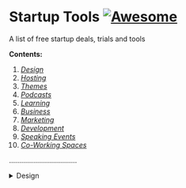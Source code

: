 # Startup Tools [![Awesome](https://cdn.rawgit.com/sindresorhus/awesome/d7305f38d29fed78fa85652e3a63e154dd8e8829/media/badge.svg)](https://github.com/sindresorhus/awesome)
A list of free startup deals, trials and tools 

**Contents:**  
1. *[Design](https://mentors4edu.github.io/Startup-Tools#design)*  
2. *[Hosting](https://mentors4edu.github.io/Startup-Tools#hosting)*  
3. *[Themes](https://mentors4edu.github.io/Startup-Tools#themes)*  
4. *[Podcasts](https://mentors4edu.github.io/Startup-Tools#podcasts)*  
5. *[Learning](https://mentors4edu.github.io/Startup-Tools#learning)*  
6. *[Business](https://mentors4edu.github.io/Startup-Tools#business)*  
7. *[Marketing](https://mentors4edu.github.io/Startup-Tools#marketing)*  
8. *[Development](https://mentors4edu.github.io/Startup-Tools#development)*  
9. *[Speaking Events](https://mentors4edu.github.io/Startup-Tools#speaking-events)*  
10. *[Co-Working Spaces](https://mentors4edu.github.io/Startup-Tools#co-working-spaces)*

..................................

<details>
  <summary>Design</summary>
  
### Design:  
[Tiff](http://tiff.herokuapp.com/): Visual typeface comparing two fonts  
[DBF](http://dbfreebies.co/): Freebies from Dribbble and Behance   
[Pixlr](https://pixlr.com/): Online photo editor that also has PSD capability   
[Prezi](https://prezi.com/): A simple virtual presentation tool  
[GIMP](https://www.gimp.org/): Open source and free graphics editor  
[Pablo](https://pablo.buffer.com/): Design engaging social media graphics   
[Mixkit](https://mixkit.co): Free stock video assets and templates  
[Skitch](https://evernote.com/products/skitch): Digital annotation and diagram app for the Mac  
[Visme](https://www.visme.co/): Cloud based tool for enaging infographic design  
[Canva](https://www.canva.com/): Simple, drag and drop online graphics design tool  
[Pexels](https://www.pexels.com/): Creator-powered stock image and video library  
[Adobe](https://www.adobe.com/downloads.html): Free  trials of premium Adobe products  
[DaFont](https://www.dafont.com/): Download and install different submitted fonts  
[Screely](https://www.screely.com/): Browser mockup generator for screenshots   
[Freepik](https://www.freepik.com/): Free graphics including vectors and PSDs  
[Blender](https://www.blender.org/): A free open-source 3D graphic design engine  
[Zenpen](https://zenpen.io/): A free web-based minimalist writing notepad  
[Pixeden](http://www.pixeden.com/free-design-web-resources): Collection of some free design resources  
[Pixabay](https://pixabay.com/): Another collection of submitted stock images  
[LunaPic](https://www4.lunapic.com/editor/): A simple and free online photo editor  
[Dribbble](https://dribbble.com/): Directory for artists to showcase their work  
[KeyShot](https://www.keyshot.com/): 3D rendering and visualization software (trial)   
[Logaster](https://www.logaster.com/): Simplistic brand kit maker and generator  
[Pencil2D](https://www.pencil2d.org/): Tool for making 2D "hand-drawn" animations  
[Behance](https://www.behance.net/): Showcase your project portfolios and designs  
[BeFunky](https://www.befunky.com/create/photo-editor/): Easy and simplistic social media photo editor  
[Infogram](https://www.f6s.com/deals/6831/infogram-business-1month-free): Premium infographic and chart maker  
[LogoHub](https://logohub.io/): Simple font-based Logo generation tool  
[PowToon](https://www.powtoon.com/): Visual cloud-based animation tool and generator  
[Animaker](https://www.animaker.com/): Simple drag/drop animation and video tool  
[UnSplash](https://unsplash.com/): A large directory for freely reusable images  
[Iconscout](https://www.f6s.com/deals/6679/free-icons-for-3-months): A directory for premium icons to download   
[Tinkercad](https://www.tinkercad.com/): Drag/drop 3D modeling software for beginners  
[Sketchfab](https://sketchfab.com/): Upload/Embed your 3D models and create a portfolio   
[Freebbble](http://freebbble.com/): Directory of free design resources from Dribbble  
[Press Kite](https://presskite.com/pricing): Create a press kit for your startup in minutes  
[Lightworks](https://www.lwks.com/): Professional video editing and creation tool    
[StockSnap](https://stocksnap.io/): Copyright-restriction-free stock photo directory  
[Removebg](https://www.remove.bg/): Background removal generator (drag/drop)  
[ThemeGrill](https://themegrill.com/blog/free-wordpress-themes/): List of 60+ premium looking WordPress Themes  
[Power-user](https://www.f6s.com/deals/6301/premium-license-for-free): Powerpoint, Word & Excel analytic productivity tool  
[Magdeleine](https://magdeleine.co/browse/): High quality stock photography directory  
[OBS Studio](https://obsproject.com/): Free and open source recording/streaming software  
[MindMeister](https://www.mindmeister.com/mind-map-pricing): Online and premium mind map design tool  
[Google Docs](https://docs.google.com): Document editor/word processor by Google  
[Font Squirrel](https://www.fontsquirrel.com/): Directory of fonts and quality font identifier  
[Google Sites](https://sites.google.com): Simple drag/drop website creator by Google  
[Noun Project](https://thenounproject.com/): A free icon and stock photos directory  
[Edward Tufte](https://www.edwardtufte.com/bboard/q-and-a?topic_id=1): Visual display and innovative design forum  
[WordCounter](https://wordcounter.net/): Simple online word, lines and paragraph counter  
[Google Fonts](https://fonts.google.com/): An OFL font browser and searcher by Google  
[Jekyll Themes](http://jekyllthemes.org/):  Themes w/ jeykll that you can host on GitHub pages  
[Logo Generator](https://www.squarespace.com/logo/): Simple and easy logo generator by Squarespace  
[Signature Maker](https://signature-maker.net/): "Hand-drawn" digital signature maker/generator  
[1001 Free Fonts](https://www.1001freefonts.com/): A simple, categorized digital fonts directory  
[Onlineconvertfree](https://onlineconvertfree.com/): A simple and easy to use file converter  
[DaVinci Resolve 16](https://www.blackmagicdesign.com/products/davinciresolve/): Professional video effects editor w/ audio post  
[Awesome Screenshot](http://www.awesomescreenshot.com/): Screensharing extension w/ video + screenshot  
[Spin3D Mesh Converter](https://www.amazon.com/Spin3D-Free-3D-File-Converter/dp/B01DEEYSZG/ref=sr_1_17?dchild=1&keywords=3d+modeling+software&qid=1587836858&sr=8-17): File converter for different formats of 3D files

<details>
  <summary>Hosting</summary>

### Hosting:  
[Heroku](https://signup.heroku.com/): An app hosting and deployment platform  
[DNSimple](https://www.f6s.com/deals/287/1-yr-free-dnsimple-hosted-dns): Deal to get a free year of hosted DNS  
[StackPath](https://www.stackpath.com/resources/propel-startup-program/): StackPath's edge delivery startup program  
[Rackspace](https://www.f6s.com/rackspacestartupprogramapplication/apply): Rackspace's cloud hosting startup program  
[Oracle for Startups](https://www.oracle.com/startup/): Oracle's program for startups including discounts  
[OVH Digital LaunchPad](https://www.ovh.com/world/startup/): The OVH startup program for cloud hosting servers  
[Cloudways Startup Program](https://www.cloudways.com/en/startup-program.php): Cloudways startup program for Cloudways services

<details>
  <summary>Themes</summary>

### Themes:
[Charity](https://templatetoaster.com/template/charity-fundraising-blogger-template): A free charity template for Blogger  
[Identity](https://templatetoaster.com/template/identity-digital-marketing-and-seo-blogger-template): A free SEO agency Blogger template  
[Spearhead](https://wordpress.com/theme/spearhead): A minimalist podcasts theme for Wordpress

<details>
  <summary>Podcasts</summary>

### Podcasts:
[SaaStr](https://www.saastr.com/podcasts/): A series of business and startup podcasts on SaaStr  
[Akimbo](https://www.akimbo.link/): Akimbo is a captivating podcast by Seth Godin  
[StartUP](https://gimletmedia.com/shows/startup): A talk show that is about starting a business  
[The Pitch](https://gimletmedia.com/shows/the-pitch): Listen to entreprenuers actually pitch to investors  
[Joma Tech](https://www.youtube.com/playlist?list=PL0BAwa0pBqg7-SXpr9H_-89XI5i8SfJ7a): Joma's interview series w/ devs or tech entreprenuers   
[Indie Hackers](https://www.indiehackers.com/podcast): Podcasts network by the Indie Hackers website  
[Rocketship.fm](http://rocketship.fm/): Product management and growth related podcast  
[Product People](https://www.productpeople.tv/): A podcast on the people behind great products   
[Humbled Trader](https://humbledtrader.com/latest-videos): A series centered around somebody's daytrading joruney  
[Masters of Scale](https://mastersofscale.com/): Some entrepreneurs and successful founders discuss scale  
[Mentor Webinars](https://mentor.com/#section-3): Electric embedding, design and manufacturing webinars  
[Ask Mr.Wonderful](https://www.youtube.com/user/KevinOLearyDotCom/featured): Kevin O'Leary dropping what he considers hard truths   
[Tradingview Shows](https://www.tradingview.com/shows/): Different shows related to finance, investing and trading  
[Dorm Room Tycoon](https://drt.fm/): Interviews with a series of different startup founders  
[The Hacker Noon Podcast](https://podcast.hackernoon.com/): Curated tech podcast by Hackernoon's editorial team  
[The Graham Stephan Show](https://www.youtube.com/channel/UCa-ckhlKL98F8YXKQ-BALiw): Reacting to people's spending and financial literacy   
[How I Built This with Guy Raz](https://www.npr.org/podcasts/510313/how-i-built-this): Stories about/behind some well known companies  
[The GaryVee Audio Experience](https://www.garyvaynerchuk.com/podcast/): A marketing & business podcast w/ Gary Vaynerchuck

<details>
  <summary>Learning</summary>

### Learning:  
[Tuts+](https://tutsplus.com/courses#price=free): Free online courses available on Envato  
[Code](https://code.org/): Gamified and free easy coding activities  
[Packt](https://www.packtpub.com/free-learning): Premium books and videos for developers  
[Lynda](https://www.lynda.com/home/freeTraining.aspx): Educational courses taught by Linkedin users  
[Alison](https://alison.com/): Free e-learning w/ paid option of certification  
[Udemy](https://www.udemy.com/courses/it-and-software/?price=price-free&sort=popularity): Online courses that are taught by individuals  
[Guru99](https://www.guru99.com/): Categorized library of free software tutorials  
[Udacity](https://www.udacity.com/course/how-to-build-a-startup--ep245): A Udacity free course on building a startup  
[Scrimba](https://scrimba.com/allcourses): Basic web development and CSS tutorials  
[Duolingo](https://www.duolingo.com/): Learn a language for free w/ gamified lessons  
[Leanpub](https://leanpub.com/): Simple self publishing and fundraising platform  
[Pathmind](https://pathmind.com/wiki/): A wiki on artificial intelligence concepts  
[OneHack](https://onehack.us/): Forums guided on a variety of topics  
[Big Think](https://bigthink.com/videos/): Curated videos and talks on big topics   
[Slidenerd](https://www.youtube.com/slidenerd/videos): Coding tutorials and lessons on YouTube  
[HarvardX](https://www.edx.org/school/harvardx): Free MOOC courses from Harvard via EDx  
[EdPresso](https://www.educative.io/edpresso): Concise and short dev articles or tutorials  
[Skillshare](https://www.skillshare.com/business): Find tutorials that are taught by real people  
[Academia](academia.edu): Share your research papers and preprints online  
[Ajay Tech](https://ajaytech.co/): Machine learning and development courses series  
[DataCamp](https://www.datacamp.com/users/sign_up?redirect=%2Fpricing): Learn to grow your data skills online  
[Trevor Fox](https://trevorfox.com): Blog based off of data and analytics tools  
[MOOC.org](https://www.mooc.org/): By EdX, regarding massive open online courses   
[W3Schools](https://www.w3schools.com/): Basic programming exercises including HTML  
[OpenLearn](https://www.open.edu/openlearn/free-courses): Free online courses by the Open University  
[GCFGlobal](https://edu.gcfglobal.org/en/): Learn different soft skills online for free  
[FutureLearn](https://www.futurelearn.com/courses): Curated collection of free online courses  
[CreativeLive](https://www.creativelive.com/onair?via=site-header_0): Free live and on-air tutorial events  
[Instructables](https://www.instructables.com/classes/): Free DIY and tutorial classes via Instructables  
[Codecademy](https://www.codecademy.com/): Gamified learn to code courses and tutorials  
[TeacherTube](https://www.teachertube.com/): Educational videos and content directory  
[Learn Python](https://www.learnpython.org/): Interactive Python development tutorials series  
[Tutorialspoint](https://www.tutorialspoint.com/tutorialslibrary.htm): Technical courses and development tutorials  
[ResearchGate](https://www.researchgate.net/): Open research repository for your papers  
[AsapSCIENCE](https://www.youtube.com/channel/UCC552Sd-3nyi_tk2BudLUzA): Quick entertaining science videos   
[Edge Academy](https://www.stackpath.com/edge-academy/): Different edge computing tutorials  
[Khan Academy](https://www.khanacademy.org/computing/computer-programming): Learn programming via Khan Academy  
[TheNewBoston](https://www.youtube.com/user/thenewboston/videos): Simple programming tutorials on YouTube   
[Hillsdale Online](https://info.hillsdale.edu/online-learning-2020): Free online "courses" or MOOCs by Hillsdale  
[FreeCodeCamp](https://www.freecodecamp.org/): Free coding courses w/ certification option  
[Project Gutenberg](https://www.gutenberg.org/): Cataloged library of free eBooks  
[Facebook Blueprint](https://www.facebook.com/business/learn?ref=ens_rdr): Online training for FB ads and marketing  
[GitHub Learning Lab](https://lab.github.com/): Different mini learning labs on GitHub  
[Scientific Animations](https://www.scientificanimations.com/): Animations for different scientific concepts  
[Google Digital Garage](https://learndigital.withgoogle.com/digitalgarage/course/digital-marketing): Digital marketing courses from Google  
[Open Source niversity](https://github.com/ossu): Open source pathes to self education  
[Peter Thiel Class Notes](https://blakemasters.com/post/24578683805/peter-thiels-cs183-startup-class-18-notes): Startup notes/essay for Peter Thiel  
[Programming with Mosh](https://www.youtube.com/user/programmingwithmosh/videos): Quick beginner dev tutorials on YouTube  
[GrandCircus Intro Workshops](https://www.grandcircus.co/free-coding-classes/): Intro coding classes and workshops

<details>
  <summary>Business</summary>

### Business:
[a5](http://a5.gg/): Productive notes tool on your browser  
[Due](https://due.com/): Payments processing and invoicing application  
[Join](https://www.join.me/): Online meetings and conferencing tool  
[Kiss](https://500.co/kiss/): Simple equity financing legal documents   
[Miro](https://miro.com/templates/lean-canvas/): Canvas template for the Lean Startup Method  
[Gust](https://gust.com/): Simple startup networking directory  
[Wave](https://www.waveapps.com/): Financial software for small businesses  
[nTask](ntaskmanager.com/): Task management for teams and individuals  
[Skype](https://www.skype.com/en/): Chat and video communications tool  
[Pidgin](https://pidgin.im/): Chat through multiple accocunts ad-free  
[Shake](https://web.shakelaw.com/): Create, sign, and send legal documents  
[Parolu](https://www.f6s.com/deals/6178/6-months-free-business-plan): Access to a premium project management software  
[Hunter](https://hunter.io/pricing): Premium mail address indexing tool  
[Javelin](https://www.javelin.com/beta): Lean startup development and management software  
[Doodle](https://doodle.com/premium/business/info): Online meeting tool for scheduling  
[Webex](https://www.webex.com/): Video conferencing tool (Previously Cisco Spark?)  
[ClickUp](https://clickup.com/): Color-coded todo board and management software  
[Lifesize](https://www.lifesize.com/): Meeting room video conferencing system  
[Germ.io](https://germ.io/): Brainstorming and planning project boards  
[Docracy](https://www.docracy.com/): Open legal documents repository/directory  
[Dropbox](https://www.dropbox.com/?landing=dbv2): Online digital storage for documents  
[Invoicely](http://invoiceto.me/): Online invoicing system for small businesses  
[Evernote](https://evernote.com/basic): Well designed and simple note taking tool  
[HubSpot](https://www.hubspot.com/startups): Startup-friendly growth platform for marketing  
[Slimvoice](https://slimvoice.co/): Lightweight and simple invoicing app  
[Invoice.to](https://invoice.to/): Send company and freelance invoices  
[Wunderlist](https://www.wunderlist.com/): Task management application on the cloud  
[Canvanizer](https://canvanizer.com/new/lean-canvas): Lean startup business model canvas  
[Foundersuite](https://foundersuite.com/): Fundraising and venture capital CRM/Database  
[Lean Canvas](https://leanstack.com/leancanvas): 1 Page busines models, lean startup canvas  
[Neos Chronos](https://neoschronos.com/download/lean-canvas/docx/): Lean startup canvas template in Word  
[StartupResources](https://startupresources.io/): Weekly curated email and list of startup tools  
[F6S Pipeline CRM](https://www.f6s.com/online/pipeline-crm): Dealflow CRM for startups and VC firms

<details>
  <summary>Marketing</summary>

### Marketing:  
[Kit](https://kit.co): Create a kit "Share products" for creators  
[Bitly](https://bitly.com/): Simplistic URL shortner w/ analytics  
[Moz](https://moz.com/free-seo-tools): Different SEO tools and link explorers  
[K.im](https://k.im/): Content monetization system for digital content  
[Zest](https://zest.is/): Keyboard shortcut for cloudbased applications  
[VWO](https://vwo.com/pricing/): Experiment w/ conversions and A/B testing  
[E-goi](https://www.f6s.com/deals/4812/1-year-of-free-mkt-automation): 1 Year of free email marketing automation  
[Slack](https://slack.com/): Messaging app for project teams and boards  
[Trello](https://trello.com/): Organized project and tasks boards  
[Sumo](https://sumo.com/): A free email capaturing tool for marketers  
[Buffer](https://buffer.com/):Social media management and engagement tool  
[Sniply](https://snip.ly/): A simple call to action URL shortener  
[Vimeo](https://vimeo.com/): Premium video management tools for HQ videos  
[AYTM](https://aytm.com/): Make online market research surveys  
[Signal](https://signal.org/en/): Private and secure messaging application  
[Asana](https://asana.com/): Manage teamwork, projects, and tasks online  
[Locals](https://locals.com/): Create "local" communities for yourself/projects  
[HeroX](https://www.herox.com/creation-wizard/template): Create a crowdsourced challenge for your business  
[Feedly](https://feedly.com/i/welcome): Create a custom information feed and share insights  
[Callrail](https://www.callrail.com/pricing/): Keep track of different call lead analytics  
[Ranker](https://www.ranker.com/): Top lists, rankings, and entertainment data  
[Chartio](https://chartio.com/): An analytical tool on the cloud for exploring data  
[Portent](https://www.portent.com/tools/title-maker): Content idea generator for SEO titles  
[BL.INK](https://www.bl.ink/): A URL shortner for enterprises, smart shortener  
[GoViral](https://goviral.growthtools.com/): A tool that lets you build referral campaigns  
[Statista](https://www.statista.com/): A portal of infographics for various stats  
[Shopify](https://www.shopify.com/): Build a premium e-commerce store w/ this CMS  
[Aweber](https://www.f6s.com/deals/4640/60-day-free-trial-of-aweber): Simple email marketing and automation software  
[Matomo](https://matomo.org/): Privacy preserving Google Analytics alternative  
[Parse.ly](https://www.parse.ly/): Simple and easy content analytics for your brand  
[BetaList](https://betalist.com/): Get beta subscribers for your early brand  
[Wordoid](https://wordoid.com/): Catchy word and unique name generator  
[BitChute](https://www.bitchute.com/): A popular free speech YouTube alternative  
[Embedly](https://embed.ly/): Embeded generator for your shareable links  
[LiveChat](https://startups.livechatinc.com/): Live chat plugin for talking to customers  
[SellHack](https://www.f6s.com/deals/5247/100-free-sales-leads)  
[Glasshat](https://www.glasshat.com/signup/)  
[Optimize](https://marketingplatform.google.com/about/optimize/)  
[Strikingly](https://www.strikingly.com/)  
[Postsked](https://postsked.com/)  
[Hootsuite](https://hootsuite.com/)  
[Moosend](https://moosend.com/blog/free-email-marketing-services/)  
[Typeform](https://www.typeform.com/)  
[Gumroad](https://gumroad.com/)  
[Catappult](https://catappult.io/)  
[PickSaaS](https://www.picksaas.com/pricing)  
[PeerTube](https://joinpeertube.org/)  
[Submit.co](https://submit.co/)  
[Rebrandly](https://www.rebrandly.com/)  
[Unbounce](https://unbounce.com/pricing/)  
[MailChimp](https://mailchimp.com/)  
[Re:Amaze](https://www.f6s.com/deals/6692/3-months-free)  
[ChatCamp](https://www.f6s.com/deals/9189/3-months-free-growth-plan)  
[Zoho CRM](https://www.zoho.com/crm/)  
[Help Scout](https://www.f6s.com/deals/563/3-months-free-trial)  
[Good Copy](https://www.goodemailcopy.com/)  
[Seth's Blog](https://seths.blog/)  
[Kissmetrics](https://get.kissmetricshq.com/km-schedule-demo/)  
[Geckoboard](https://www.geckoboard.com/try-geckoboard/)  
[Groove Blog](https://www.groovehq.com/blog)  
[Startup Bros](https://startupbros.com/free-stuff/)  
[QuickSprout](https://www.quicksprout.com/blog/)  
[ProductHunt](https://producthunt.com)  
[Boomberang](https://www.boomeranggmail.com/)  
[Hacker News](https://news.ycombinator.com/)  
[Followerwonk](https://followerwonk.com/)  
[Lucky Orange](https://www.f6s.com/deals/6268/1-month-free-on-lucky-orange)  
[The Name App](https://thenameapp.com/)  
[ActiveCampaign](https://www.activecampaign.com)  
[Right Relevance](https://www.rightrelevance.com/search/influencers)  
[Microsoft Teams](https://products.office.com/en-us/microsoft-teams/group-chat-software)

<details>
  <summary>Development</summary>

### Development:  
[Bit](https://bit.dev/)  
[Git](https://git-scm.com/)  
[D3](https://d3js.org/)  
[H20](https://www.h2o.ai/download/)  
[DEV](https://dev.to/)  
[PM2](https://pm2.io/)  
[Twpy](https://pypi.org/project/twpy/)  
[Foldit](https://fold.it/portal/contest)  
[Jekyll](https://jekyllrb.com/)  
[Glitch](https://glitch.com/)  
[PyGui](https://www.cosc.canterbury.ac.nz/greg.ewing/python_gui/)  
[Repl.it](https://repl.it/)  
[H20.ai](https://github.com/h2oai)  
[OAuth](https://oauth.net/)  
[Github](https://github.com)  
[GitLab](https://about.gitlab.com/)  
[Alpaca](https://alpaca.markets/)  
[UiPath](https://www.f6s.com/deals/6049/free-automation-software)  
[Known](https://withknown.com/)  
[Bubble](https://bubble.io/)  
[Kaggle](https://www.kaggle.com/)  
[GitPod](https://gitpod.io)  
[Racket](https://racket-lang.org/)  
[Meteor](https://www.meteor.com/)  
[Jupyter](https://jupyter.org)  
[Ansible](https://www.redhat.com/en/technologies/management/ansible/try-it)  
[Joomla](https://www.joomla.org/)  
[Jenkins](https://jenkins.io/)  
[Codacy](https://www.codacy.com/pricing)  
[FBStart](https://developers.facebook.com/startups/)  
[wwPDB](http://www.wwpdb.org/)  
[RegEXr](https://regexr.com/)  
[Pandoc](https://pandoc.org/)  
[Internal](https://www.internal.io/)  
[RegEgg](https://www.rexegg.com/regex-quickstart.html)  
[Dillinger](https://dillinger.io/)  
[GitBook](https://www.gitbook.com/)  
[Candela](https://candela.readthedocs.io/en/latest/)  
[Figshare](https://figshare.com/)  
[Swagger](https://swagger.io/)  
[GoChain](https://github.com/gochain)  
[Postman](https://www.postman.com/)  
[Dev/Port](http://www.devport.co/)  
[Hackster](https://www.hackster.io/)  
[YOURLS](https://yourls.org)  
[AppVisor](http://appvisor.com/pad/)  
[Atlassian](https://www.atlassian.com/)  
[OpenHub](https://www.openhub.net)  
[LingoHub](https://lingohub.com/)  
[Flowdock](https://www.flowdock.com/pricing)  
[BitBucket](https://bitbucket.org/)  
[Datasette](https://datasette.readthedocs.io/en/stable/)  
[JSONLint](https://jsonlint.com/)  
[Resonant](https://resonant.kitware.com/)  
[Shields.io](https://shields.io/)  
[Sourcerer](https://sourcerer.io)  
[Regex101](https://regex101.com/)  
[Templated](https://templated.co/)  
[Layers WP](https://www.layerswp.com/)  
[GlowScript](https://www.glowscript.org/)  
[Notepad++](http://www.notepad-plus-plus.org/)  
[FakeJSON](https://fakejson.com/)  
[Wix Corvid](https://www.wix.com/corvid)  
[WordPress](https://wordpress.com/start/user?ref=pricing-lp)  
[Sourcetree](https://www.sourcetreeapp.com/)  
[E.gg Timer](http://e.ggtimer.com/)  
[FluentSync](https://github.com/michaelantoun/FluentSync)  
[RapidMiner](https://rapidminer.com/educational-program/)  
[Bootswatch](https://bootswatch.com/)  
[StackShare](https://stackshare.io/stacks)  
[Dependabot](https://app.dependabot.com)  
[Codementor](https://www.codementor.io/mentor/apply)  
[HackerRank](https://www.hackerrank.com)  
[JBoss Forge](https://forge.jboss.org/addons)  
[Debian Docs](https://www.debian.org/doc/)  
[SourceForge](https://sourceforge.net/)  
[Sublime Text](http://www.sublimetext.com/)  
[PortableApps](https://portableapps.com)  
[Quiver Quant](https://www.quiverquant.com/)  
[ReadtheDocs](https://readthedocs.org/)  
[Puppet Forge](https://forge.puppet.com/)  
[Bootstrap Zero](https://www.bootstrapzero.com/)  
[Stack Overflow](https://stackoverflow.com/)  
[Open Collective](https://opencollective.com/)  
[Google for Startups](https://startup.google.com/)  
[Tableau Developers](https://www.tableau.com/developer)  
[Bemobi Publisher Portal](https://publishers.apps.bemobi.com/)  
[Markdown Quick Reference](https://wordpress.com/support/markdown-quick-reference/)  

<details>
  <summary>Speaking Events</summary>

### Speaking Events:
[GDC](https://www.gdconf.com/call-for-submissions)  
[TEDx](https://www.ted.com/tedx/events)  
[TiEcon](https://www.tiecon.org/)  
[Ideacity](https://ideacity.ca/)  
[MakerFaire](https://makerfaire.com/)  
[Startup Week](https://startupweek.co/)  
[OpenJSWorld](https://events.linuxfoundation.org/openjs-world/program/cfp/)  
[DeveloperWeek](https://www.developerweek.com/conference/call-for-speakers/)  
[Techcrunch Disrupt](https://techcrunch.com/events/disrupt-sf-2020/)  
[LA Blockchain Summit](https://lablockchainsummit.com/speaker-application)

<details>
  <summary>Co-Working Spaces</summary>

### Co-Working Spaces:
[Awfis](https://www.f6s.com/deals/7915/2-day-free-pass)  
[AWSLoft](https://aws.amazon.com/start-ups/loft/)  
[Freehold](https://www.freeholdbrooklyn.com/)  
[Ace Hotel NY](https://www.acehotel.com/newyork/events-and-spaces/calendar/)  
[Wix Playground](https://www.wix.com/designers/events)  
[Literally Libraries](https://www.forbes.com/sites/allbusiness/2018/05/01/free-coworking-space-helps-entrepreneurs/)
